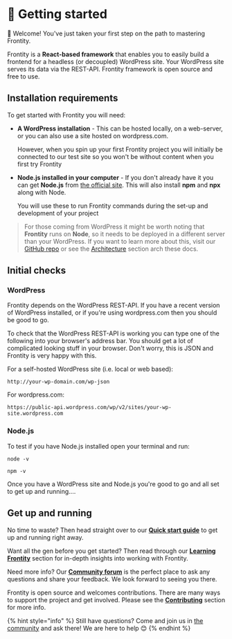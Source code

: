 # 🚀 Getting started

👋 Welcome! You've just taken your first step on the path to mastering Frontity.

Frontity is a **React-based framework** that enables you to easily build a frontend for a headless \(or decoupled\) WordPress site. Your WordPress site serves its data via the REST-API. Frontity framework is open source and free to use.

## Installation requirements

To get started with Frontity you will need:

* **A WordPress installation** - This can be hosted locally, on a web-server, or you can also use a site hosted on wordpress.com.

  However, when you spin up your first Frontity project you will initially be connected to our test site so you won't be without content when you first try Frontity

* **Node.js installed in your computer** - If you don't already have it you can get **Node.js** from [the official site](https://nodejs.org/). This will also install **npm** and **npx** along with Node.

  You will use these to run Frontity commands during the set-up and development of your project

> For those coming from WordPress it might be worth noting that **Frontity** runs on **Node**, so it needs to be deployed in a different server than your WordPress. If you want to learn more about this, visit our [GitHub repo](https://github.com/frontity/frontity#why-a-different-nodejs-server) or see the [Architecture]() section arch these docs.

## Initial checks

### WordPress

Frontity depends on the WordPress REST-API. If you have a recent version of WordPress installed, or if you're using wordpress.com then you should be good to go.

To check that the WordPress REST-API is working you can type one of the following into your browser's address bar. You should get a lot of complicated looking stuff in your browser. Don't worry, this is JSON and Frontity is very happy with this.

For a self-hosted WordPress site \(i.e. local or web based\):

```text
http://your-wp-domain.com/wp-json
```

For wordpress.com:

```text
https://public-api.wordpress.com/wp/v2/sites/your-wp-site.wordpress.com
```

### Node.js

To test if you have Node.js installed open your terminal and run:

```text
node -v
```

```text
npm -v
```

Once you have a WordPress site and Node.js you're good to go and all set to get up and running....

## Get up and running

No time to waste? Then head straight over to our [**Quick start guide**](quick-start-guide.md) to get up and running right away.

Want all the gen before you get started? Then read through our [**Learning Frontity**](../learning-frontity/) section for in-depth insights into working with Frontity.

Need more info? Our [**Community forum**](https://community.frontity.org/) is the perfect place to ask any questions and share your feedback. We look forward to seeing you there.

Frontity is open source and welcomes contributions. There are many ways to support the project and get involved. Please see the [**Contributing**](../contributing/) section for more info.

{% hint style="info" %}
Still have questions? Come and join us in [the community](https://community.frontity.org/) and ask there! We are here to help 😊
{% endhint %}

